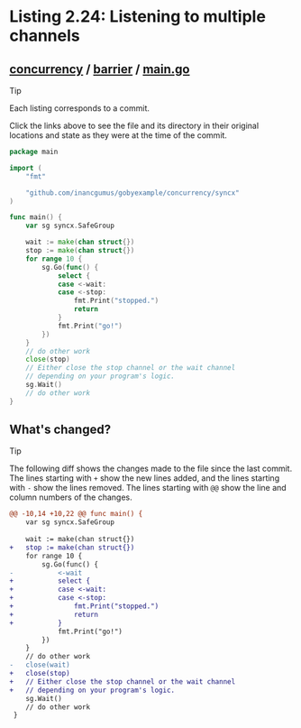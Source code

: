 # Listing 2.24: Listening to multiple channels

## [concurrency](https://github.com/inancgumus/gobyexample/blob/0aeef9190ac2558632770808d140749205359143/concurrency) / [barrier](https://github.com/inancgumus/gobyexample/blob/0aeef9190ac2558632770808d140749205359143/concurrency/barrier) / [main.go](https://github.com/inancgumus/gobyexample/blob/0aeef9190ac2558632770808d140749205359143/concurrency/barrier/main.go)

> [!TIP]
> Each listing corresponds to a commit.
>
> Click the links above to see the file and its directory in their original locations and state as they were at the time of the commit.

```go
package main

import (
	"fmt"

	"github.com/inancgumus/gobyexample/concurrency/syncx"
)

func main() {
	var sg syncx.SafeGroup

	wait := make(chan struct{})
	stop := make(chan struct{})
	for range 10 {
		sg.Go(func() {
			select {
			case <-wait:
			case <-stop:
				fmt.Print("stopped.")
				return
			}
			fmt.Print("go!")
		})
	}
	// do other work
	close(stop)
	// Either close the stop channel or the wait channel
	// depending on your program's logic.
	sg.Wait()
	// do other work
}
```

## What's changed?

> [!TIP]
> The following diff shows the changes made to the file since the last commit.
> The lines starting with `+` show the new lines added, and the lines starting with `-` show the lines removed.
> The lines starting with `@@` show the line and column numbers of the changes.

```diff
@@ -10,14 +10,22 @@ func main() {
 	var sg syncx.SafeGroup
 
 	wait := make(chan struct{})
+	stop := make(chan struct{})
 	for range 10 {
 		sg.Go(func() {
-			<-wait
+			select {
+			case <-wait:
+			case <-stop:
+				fmt.Print("stopped.")
+				return
+			}
 			fmt.Print("go!")
 		})
 	}
 	// do other work
-	close(wait)
+	close(stop)
+	// Either close the stop channel or the wait channel
+	// depending on your program's logic.
 	sg.Wait()
 	// do other work
 }
```

